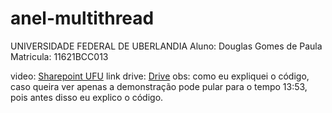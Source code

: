 # anel-multithread
UNIVERSIDADE FEDERAL DE UBERLANDIA
Aluno: Douglas Gomes de Paula
Matricula: 11621BCC013

video: [Sharepoint UFU](https://ufubr.sharepoint.com/:v:/r/sites/Gravaesdetrabalho/Documentos%20Compartilhados/General/Recordings/Nova%20reuni%C3%A3o%20do%20canal-20220129_141817-Grava%C3%A7%C3%A3o%20de%20Reuni%C3%A3o.mp4?csf=1&web=1&e=JNeBgY)
link drive: [Drive](https://drive.google.com/file/d/1v-wlG29srcdY5BLAKOG-YWXTzKF4NVg0/view?usp=sharing)
obs: como eu expliquei o código, caso queira ver apenas a demonstração pode pular para o tempo 13:53, pois antes disso eu explico o código.
